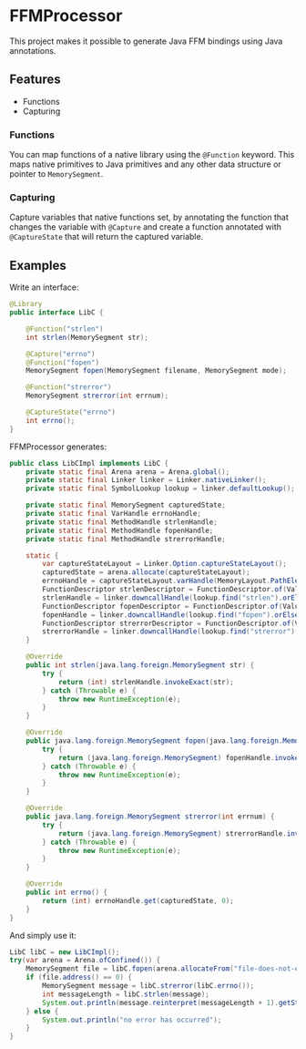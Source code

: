 # FFMProcessor
This project makes it possible to generate Java FFM bindings using Java annotations.
## Features
- Functions
- Capturing
### Functions
You can map functions of a native library using the `@Function` keyword.
This maps native primitives to Java primitives and any other data structure or pointer to `MemorySegment`.
### Capturing
Capture variables that native functions set, by annotating the function that changes the variable with `@Capture` and create a function annotated with `@CaptureState` that will return the captured variable.
## Examples
Write an interface:
```java
@Library
public interface LibC {

    @Function("strlen")
    int strlen(MemorySegment str);

    @Capture("errno")
    @Function("fopen")
    MemorySegment fopen(MemorySegment filename, MemorySegment mode);

    @Function("strerror")
    MemorySegment strerror(int errnum);

    @CaptureState("errno")
    int errno();
}
```
FFMProcessor generates:
```java
public class LibCImpl implements LibC {
    private static final Arena arena = Arena.global();
    private static final Linker linker = Linker.nativeLinker();
    private static final SymbolLookup lookup = linker.defaultLookup();

    private static final MemorySegment capturedState;
    private static final VarHandle errnoHandle;
    private static final MethodHandle strlenHandle;
    private static final MethodHandle fopenHandle;
    private static final MethodHandle strerrorHandle;

    static {
        var captureStateLayout = Linker.Option.captureStateLayout();
        capturedState = arena.allocate(captureStateLayout);
        errnoHandle = captureStateLayout.varHandle(MemoryLayout.PathElement.groupElement("errno"));
        FunctionDescriptor strlenDescriptor = FunctionDescriptor.of(ValueLayout.JAVA_INT, ValueLayout.ADDRESS);
        strlenHandle = linker.downcallHandle(lookup.find("strlen").orElseThrow(), strlenDescriptor);
        FunctionDescriptor fopenDescriptor = FunctionDescriptor.of(ValueLayout.ADDRESS, ValueLayout.ADDRESS, ValueLayout.ADDRESS);
        fopenHandle = linker.downcallHandle(lookup.find("fopen").orElseThrow(), fopenDescriptor, Linker.Option.captureCallState("errno"));
        FunctionDescriptor strerrorDescriptor = FunctionDescriptor.of(ValueLayout.ADDRESS, ValueLayout.JAVA_INT);
        strerrorHandle = linker.downcallHandle(lookup.find("strerror").orElseThrow(), strerrorDescriptor);
    }

    @Override
    public int strlen(java.lang.foreign.MemorySegment str) {
        try {
            return (int) strlenHandle.invokeExact(str);
        } catch (Throwable e) {
            throw new RuntimeException(e);
        }
    }

    @Override
    public java.lang.foreign.MemorySegment fopen(java.lang.foreign.MemorySegment filename, java.lang.foreign.MemorySegment mode) {
        try {
            return (java.lang.foreign.MemorySegment) fopenHandle.invokeExact(capturedState, filename, mode);
        } catch (Throwable e) {
            throw new RuntimeException(e);
        }
    }

    @Override
    public java.lang.foreign.MemorySegment strerror(int errnum) {
        try {
            return (java.lang.foreign.MemorySegment) strerrorHandle.invokeExact(errnum);
        } catch (Throwable e) {
            throw new RuntimeException(e);
        }
    }

    @Override
    public int errno() {
        return (int) errnoHandle.get(capturedState, 0);
    }
}
```
And simply use it:
```java
LibC libC = new LibCImpl();
try(var arena = Arena.ofConfined()) {
    MemorySegment file = libC.fopen(arena.allocateFrom("file-does-not-exist"), arena.allocateFrom("r"));
    if (file.address() == 0) {
        MemorySegment message = libC.strerror(libC.errno());
        int messageLength = libC.strlen(message);
        System.out.println(message.reinterpret(messageLength + 1).getString(0));
    } else {
        System.out.println("no error has occurred");
    }
}
```
